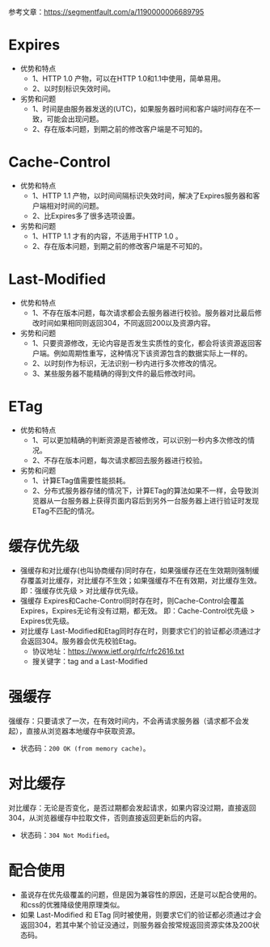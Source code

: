 参考文章：https://segmentfault.com/a/1190000006689795

# Expires
* 优势和特点
    - 1、HTTP 1.0 产物，可以在HTTP 1.0和1.1中使用，简单易用。
    - 2、以时刻标识失效时间。
* 劣势和问题
    - 1、时间是由服务器发送的(UTC)，如果服务器时间和客户端时间存在不一致，可能会出现问题。
    - 2、存在版本问题，到期之前的修改客户端是不可知的。

# Cache-Control
* 优势和特点
    - 1、HTTP 1.1 产物，以时间间隔标识失效时间，解决了Expires服务器和客户端相对时间的问题。
    - 2、比Expires多了很多选项设置。
* 劣势和问题
    - 1、HTTP 1.1 才有的内容，不适用于HTTP 1.0 。
    - 2、存在版本问题，到期之前的修改客户端是不可知的。

# Last-Modified
* 优势和特点
    - 1、不存在版本问题，每次请求都会去服务器进行校验。服务器对比最后修改时间如果相同则返回304，不同返回200以及资源内容。
* 劣势和问题
    - 1、只要资源修改，无论内容是否发生实质性的变化，都会将该资源返回客户端。例如周期性重写，这种情况下该资源包含的数据实际上一样的。
    - 2、以时刻作为标识，无法识别一秒内进行多次修改的情况。
    - 3、某些服务器不能精确的得到文件的最后修改时间。

# ETag
* 优势和特点
    - 1、可以更加精确的判断资源是否被修改，可以识别一秒内多次修改的情况。
    - 2、不存在版本问题，每次请求都回去服务器进行校验。
* 劣势和问题
    - 1、计算ETag值需要性能损耗。
    - 2、分布式服务器存储的情况下，计算ETag的算法如果不一样，会导致浏览器从一台服务器上获得页面内容后到另外一台服务器上进行验证时发现ETag不匹配的情况。

# 缓存优先级
* 强缓存和对比缓存(也叫协商缓存)同时存在，如果强缓存还在生效期则强制缓存覆盖对比缓存，对比缓存不生效；如果强缓存不在有效期，对比缓存生效。即：强缓存优先级 > 对比缓存优先级。
* 强缓存 Expires和Cache-Control同时存在时，则Cache-Control会覆盖Expires，Expires无论有没有过期，都无效。 即：Cache-Control优先级 > Expires优先级。
* 对比缓存 Last-Modified和Etag同时存在时，则要求它们的验证都必须通过才会返回304。服务器会优先校验Etag。
  - 协议地址：https://www.ietf.org/rfc/rfc2616.txt
  - 搜关键字：tag and a Last-Modified

# 强缓存
强缓存：只要请求了一次，在有效时间内，不会再请求服务器（请求都不会发起），直接从浏览器本地缓存中获取资源。
* 状态码：`200 OK (from memory cache)`。

# 对比缓存
对比缓存：无论是否变化，是否过期都会发起请求，如果内容没过期，直接返回304，从浏览器缓存中拉取文件，否则直接返回更新后的内容。
* 状态码：`304 Not Modified`。

# 配合使用
* 虽说存在优先级覆盖的问题，但是因为兼容性的原因，还是可以配合使用的。和css的优雅降级使用原理类似。
* 如果 Last-Modified 和 ETag 同时被使用，则要求它们的验证都必须通过才会返回304，若其中某个验证没通过，则服务器会按常规返回资源实体及200状态码。
